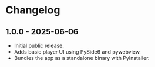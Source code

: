 # Changelog

## 1.0.0 - 2025-06-06
- Initial public release.
- Adds basic player UI using PySide6 and pywebview.
- Bundles the app as a standalone binary with PyInstaller.
